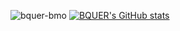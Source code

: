![bquer-bmo](https://encrypted-tbn0.gstatic.com/images?q=tbn:ANd9GcTl0UjYLij4DiqeF61uNpCCao8M1NZR3T2lTQ&usqp=CAU)
[![BQUER's GitHub stats](https://github-readme-stats.vercel.app/api?username=bquer&bg_color=1e1e2e&text_color=cdd6f4&icon_color=cba6f7&title_color=94e2d5)](https://github.com/bquer)
